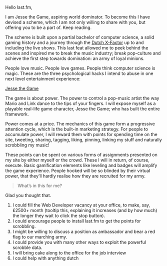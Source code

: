 Hello last.fm,

I am Jesse the Game, aspiring world dominator. To become this I have devised a scheme, which I am not only willing to share with you, but offering you to be a part of. Keep reading.

The scheme is built upon a partial bachelor of computer science, a solid gaming history and a journey through the [Dutch X-Factor](http://youtube.com/jesseinliveshow) up to and including the live shows. This last feat allowed me to peek behind the scenes and inspired me to break the music industry; break pop-culture and achieve the first step towards domination: an army of loyal minions.

People love music. People love games. People think computer science is magic. These are the three psychological hacks I intend to abuse in one next level entertainment experience:

[Jesse the Game](http://jessethegame.net)

The game is about power. The power to control a pop-music artist the way Mario and Link dance to the tips of your fingers. I will expose myself as a playable real-life game character, Jesse the Game; who has built the entire framework.

Power comes at a price. The mechanics of this game form a progressive attention cycle, which is the built-in marketing strategy. For people to accumulate power, I will reward them with points for spending time on the site, tweeting, sharing, tagging, liking, pinning, linking my stuff and naturally scrobbling my music!

These points can be spent on various forms of assignments presented on my site by either myself or the crowd. These I will in return, of course, execute. Basic gamification elements like leveling and badges will amplify the game experience. People hooked will be so blinded by their virtual power, that they’ll hardly realise how they are recruited for my army.

> What’s in this for me?

Glad you thought that.

  1.  I could fill the Web Developer vacancy at your office, to make, say, £2500+ month (tooltip this, explaining it increases (and by how much) the longer they wait to click the stop button).
  2.  I could encourage people to install last.fm to get the points for scrobbling.
  3.  I might be willing to discuss a position as ambassador and bear a red flag to our marching army.
  4.  I could provide you with many other ways to exploit the powerful scrobble data.
  5.  I will bring cake along to the office for the job interview
  6.  I could help with anything dutch

